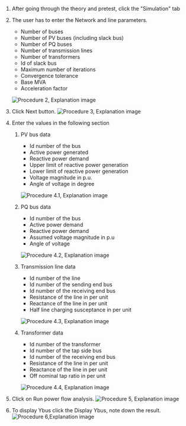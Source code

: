 1. After going through the theory and pretest, click the "Simulation" tab<br>
2. The user has to enter the Network and line parameters.
    * Number of buses
    * Number of PV buses (including slack bus)
    * Number of PQ buses
    * Number of transmission lines
    * Number of transformers
    * Id of slack bus
    * Maximum number of iterations
    * Convergence tolerance
    * Base MVA
    * Acceleration factor

    ![Procedure 2, Explanation image](images/Exp4_Step1.png)
3. Click Next button.
![Procedure 3, Explanation image](images/Exp4_Step2.png)
4. Enter the values in the following section
    1. PV bus data
        * Id number of the bus
        * Active power generated
        * Reactive power demand
        * Upper limit of reactive power generation
        * Lower limit of reactive power generation
        * Voltage magnitude in p.u.
        * Angle of voltage in degree

        ![Procedure 4.1, Explanation image](images/Exp4_Step3.png)
    2. PQ bus data
        * Id number of the bus
        * Active power demand
        * Reactive power demand
        * Assumed voltage magnitude in p.u
        * Angle of voltage

        ![Procedure 4.2, Explanation image](images/Exp4_Step4.png)
    3. Transmission line data
        * Id number of the line
        * Id number of the sending end bus
        * Id number of the receiving end bus
        * Resistance of the line in per unit
        * Reactance of the line in per unit
        * Half line charging susceptance in per unit
        
        ![Procedure 4.3, Explanation image](images/Exp4_Step5.png)
    4. Transformer data
        * Id number of the transformer
        * Id number of the tap side bus
        * Id number of the receiving end bus
        * Resistance of the line in per unit
        * Reactance of the line in per unit
        * Off nominal tap ratio in per unit
        
        ![Procedure 4.4, Explanation image](images/Exp4_Step6.png)
5. Click on Run power flow analysis.
![Procedure 5, Explanation image](images/Exp4_Step7.png)
6. To display Ybus click the Display Ybus, note down the result.
![Procedure 6,Explanation image](images/Exp4_Step8.png)